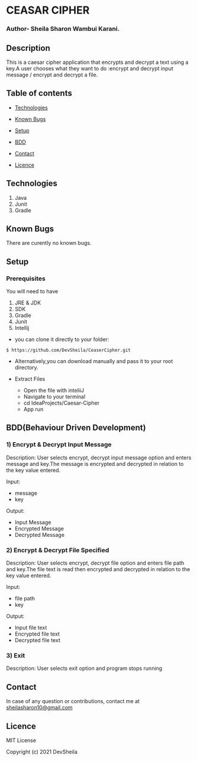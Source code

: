 # CEASAR CIPHER
### Author- Sheila Sharon Wambui Karani.

## Description
This is a caesar cipher application that encrypts and decrypt a text using a key.A user chooses what they want to do :encrypt and decrypt input message / encrypt and decrypt  a file.
## Table of contents


* [Technologies](#technologies)

* [Known Bugs](#knownbugs)

* [Setup](#setup)

* [BDD ](#BDD)

* [Contact](#contact)

* [Licence](#Licence)



## Technologies

1. Java
1. Junit
1. Gradle


## Known Bugs
There are curently no known bugs.
## Setup
### Prerequisites
You will need to have
1. JRE & JDK
1. SDK
1. Gradle
1. Junit
1. Intellij



* you can clone it directly to your folder:

```
$ https://github.com/DevSheila/CeaserCipher.git

```
* Alternatively,you can download  manually and pass it to your root directory.

* Extract Files

  * Open the file with inteliiJ
  * Navigate to your terminal 
  * cd IdeaProjects/Caesar-Cipher
  * App run
## BDD(Behaviour Driven Development)
### 1)  Encrypt & Decrypt Input Message
Description:
User selects encrypt, decrypt input message option and enters message and key.The message is encrypted and decrypted in relation to the key value entered.

Input:
  * message
  * key 
    
Output:
 * Input Message
 * Encrypted Message
 * Decrypted Message


### 2) Encrypt & Decrypt File Specified
Description:
User selects encrypt, decrypt file option and enters file path and key.The file text is read then encrypted and decrypted in relation to the key value entered.

Input:
* file path
* key

Output:
* Input file text
* Encrypted file text
* Decrypted file text
  
### 3) Exit
Description: User selects exit option and program stops running

## Contact
In case of any question or contributions, contact me at sheilasharon10@gmail.com


## Licence
MIT License

Copyright (c) 2021 DevSheila



